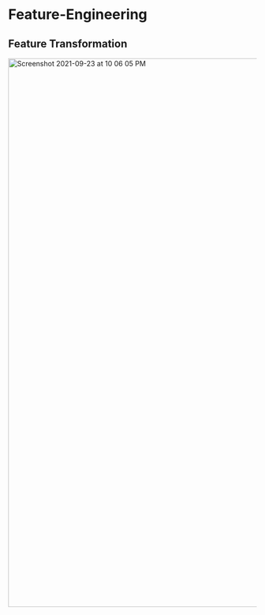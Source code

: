 # Feature-Engineering
## Feature Transformation
<img width="1112" alt="Screenshot 2021-09-23 at 10 06 05 PM" src="https://user-images.githubusercontent.com/86324832/134584166-a113bc37-f9f5-4e65-8a5b-9483ad312ada.png">

